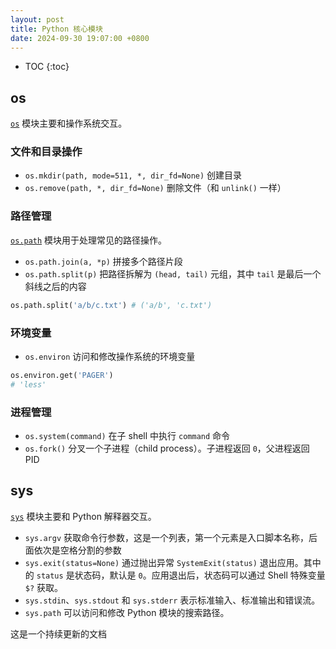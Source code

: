 ```yaml
---
layout: post
title: Python 核心模块
date: 2024-09-30 19:07:00 +0800
---
```


* TOC
{:toc}

## os

[`os`][os] 模块主要和操作系统交互。

### 文件和目录操作

- `os.mkdir(path, mode=511, *, dir_fd=None)` 创建目录
- `os.remove(path, *, dir_fd=None)` 删除文件（和 `unlink()` 一样）

### 路径管理

[`os.path`][os.path] 模块用于处理常见的路径操作。

- `os.path.join(a, *p)` 拼接多个路径片段
- `os.path.split(p)` 把路径拆解为 `(head, tail)` 元组，其中 `tail` 是最后一个斜线之后的内容

```python
os.path.split('a/b/c.txt') # ('a/b', 'c.txt')
```

### 环境变量

- `os.environ` 访问和修改操作系统的环境变量

```python
os.environ.get('PAGER')
# 'less'
```

### 进程管理

- `os.system(command)` 在子 shell 中执行 `command` 命令
- `os.fork()` 分叉一个子进程（child process）。子进程返回 `0`，父进程返回 PID

## sys

[`sys`][sys] 模块主要和 Python 解释器交互。

- `sys.argv` 获取命令行参数，这是一个列表，第一个元素是入口脚本名称，后面依次是空格分割的参数
- `sys.exit(status=None)` 通过抛出异常 `SystemExit(status)` 退出应用。其中的 `status` 是状态码，默认是 `0`。应用退出后，状态码可以通过 Shell 特殊变量 `$?` 获取。
- `sys.stdin`、`sys.stdout` 和 `sys.stderr` 表示标准输入、标准输出和错误流。
- `sys.path` 可以访问和修改 Python 模块的搜索路径。

这是一个持续更新的文档

[os]: https://docs.python.org/3/library/os.html "Miscellaneous operating system interfaces"
[os.path]: https://docs.python.org/3/library/os.path.html "Common pathname manipulations"
[sys]: https://docs.python.org/3/library/sys.html "System-specific parameters and functions"